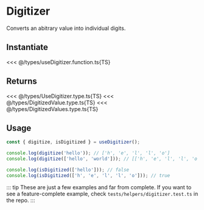 # Digitizer

Converts an abitrary value into individual digits.

## Instantiate

<<< @/types/useDigitizer.function.ts{TS}

## Returns

<<< @/types/UseDigitizer.type.ts{TS}
<<< @/types/DigitizedValue.type.ts{TS}
<<< @/types/DigitizedValues.type.ts{TS}

## Usage

```ts
const { digitize, isDigitized } = useDigitizer();

console.log(digitize('hello')); // ['h', 'e', 'l', 'l', 'o']
console.log(digitize(['hello', 'world'])); // [['h', 'e', 'l', 'l', 'o'], ['w', 'o', 'r', 'l', 'd']]

console.log(isDigitized(['hello'])); // false
console.log(isDigitized(['h', 'e', 'l', 'l', 'o'])); // true
```

::: tip
These are just a few examples and far from complete. If you want to see a feature-complete example, check `tests/helpers/digitizer.test.ts` in the repo.
:::
